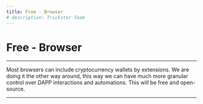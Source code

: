 ```yaml
---
title: Free - Browser
# description: Trickster Team
---
```


# Free - Browser

---

Most browsers can include cryptocurrency wallets by extensions. We are doing it the other way around, this way we can have much more granular control over DAPP interactions and automations. This will be free and open-source.

---